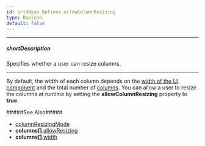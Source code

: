 ```yaml
---
id: GridBase.Options.allowColumnResizing
type: Boolean
default: false
---
```

---
##### shortDescription
Specifies whether a user can resize columns.

---
By default, the width of each column depends on the [width of the UI component](/api-reference/10%20UI%20Components/DOMComponent/1%20Configuration/width.md '{basewidgetpath}/Configuration/#width') and the total number of [columns](/api-reference/10%20UI%20Components/GridBase/1%20Configuration/columns '{basewidgetpath}/Configuration/columns/'). You can allow a user to resize the columns at runtime by setting the **allowColumnResizing** property to **true**.

#####See Also#####
- [columnResizingMode](/api-reference/10%20UI%20Components/GridBase/1%20Configuration/columnResizingMode.md '{basewidgetpath}/Configuration/#columnResizingMode')
- **columns[]**.[allowResizing](/api-reference/_hidden/GridBaseColumn/allowResizing.md '{basewidgetpath}/Configuration/columns/#allowResizing')
- **columns[]**.[width](/api-reference/_hidden/GridBaseColumn/width.md '{basewidgetpath}/Configuration/columns/#width')